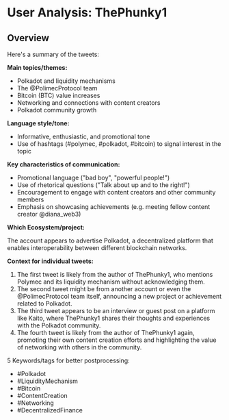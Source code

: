 # User Analysis: ThePhunky1

## Overview

Here's a summary of the tweets:

**Main topics/themes:**

* Polkadot and liquidity mechanisms
* The @PolimecProtocol team
* Bitcoin (BTC) value increases
* Networking and connections with content creators
* Polkadot community growth

**Language style/tone:**

* Informative, enthusiastic, and promotional tone
* Use of hashtags (#polymec, #polkadot, #bitcoin) to signal interest in the topic

**Key characteristics of communication:**

* Promotional language ("bad boy", "powerful people!")
* Use of rhetorical questions ("Talk about up and to the right!")
* Encouragement to engage with content creators and other community members
* Emphasis on showcasing achievements (e.g. meeting fellow content creator @diana_web3)

**Which Ecosystem/project:**

The account appears to advertise Polkadot, a decentralized platform that enables interoperability between different blockchain networks.

**Context for individual tweets:**

1. The first tweet is likely from the author of ThePhunky1, who mentions Polymec and its liquidity mechanism without acknowledging them.
2. The second tweet might be from another account or even the @PolimecProtocol team itself, announcing a new project or achievement related to Polkadot.
3. The third tweet appears to be an interview or guest post on a platform like Kaito, where ThePhunky1 shares their thoughts and experiences with the Polkadot community.
4. The fourth tweet is likely from the author of ThePhunky1 again, promoting their own content creation efforts and highlighting the value of networking with others in the community.

5 Keywords/tags for better postprocessing:

* #Polkadot
* #LiquidityMechanism
* #Bitcoin
* #ContentCreation
* #Networking
* #DecentralizedFinance